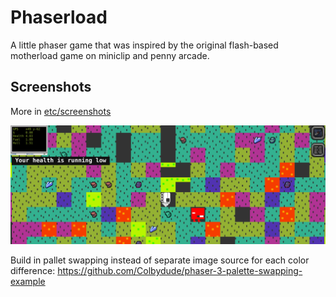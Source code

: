 # Phaserload

A little phaser game that was inspired by the original flash-based motherload game on miniclip and penny arcade.

## Screenshots

More in [etc/screenshots](https://github.com/fatlard1993/phaserload/tree/master/etc/screenshots)

![game_play](./etc/screenshots/game_play.png)


Build in pallet swapping instead of separate image source for each color difference: https://github.com/Colbydude/phaser-3-palette-swapping-example